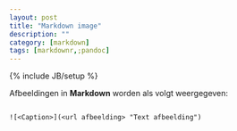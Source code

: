 ```yaml
---
layout: post
title: "Markdown image"
description: ""
category: [markdown]
tags: [markdownr,;pandoc]
---
```

{% include JB/setup %}


Afbeeldingen in **Markdown** worden als volgt weergegeven:

```

![<Caption>](<url afbeelding> "Text afbeelding")

```
